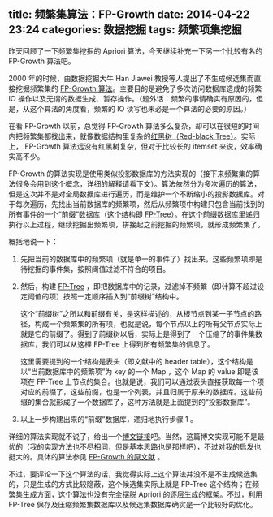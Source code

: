 title: 频繁集算法：FP-Growth
date: 2014-04-22 23:24
categories: 数据挖掘
tags: 频繁项集挖掘
---

<p>昨天回顾了一下频繁集挖掘的 Apriori 算法，今天继续补充一下另一个比较有名的 FP-Growth 算法吧。</p><p>2000 年的时候，由数据挖掘大牛 Han Jiawei 教授等人提出了不生成候选集而直接挖掘频繁集的 <a href="http://dl.acm.org/citation.cfm?id=335372" title="Han, Jiawei, Jian Pei, and Yiwen Yin. ">FP-Growth 算法</a>。主要目的是避免了多次访问数据库造成的频繁 IO 操作以及无谓的数据生成、暂存操作。（题外话：频繁的事情确实有原因的，但是，从这个算法的角度看，频繁的 IO 读写也未必是一个算法的必要的原因。）</p><p>在看 FP-Growth 以前，总觉得 FP-Growth 算法多么复杂，却可以在很短的时间内把频繁集都找出来，就像数据结构里复杂的<a href="http://zh.wikipedia.org/wiki/%E7%BA%A2%E9%BB%91%E6%A0%91" title="维基百科上的红黑树词条">红黑树（Red-black Tree）</a>。实际上， FP-Growth 算法远没有红黑树复杂，但对于比较长的 itemset 来说，效率确实高不少。</p><p>FP-Growth 的算法实现是使用类似投影数据库的方法实现的（接下来频繁集的算法很多会用到这个概念，详细的解释请看下文）。算法依然分为多次遍历的算法，但是这次并不是对全局数据库进行遍历，而是维护一个不断缩小的投影数据库。对于每次遍历，先找出当前数据库的频繁项，然后从频繁项中构建只包含当前找到的所有事件的一个“前缀”数据库（这个结构即 <a href="http://baike.baidu.com/view/3342544.htm" title="FP-Tree 百度百科">FP-Tree</a>）。在这个前缀数据库里递归执行以上过程，继续挖掘出频繁项，拼接起之前挖掘的频繁项，就形成频繁集了。</p><p>概括地说一下：</p><ol class="edui-filter-decimal"><li><p>先把当前的数据库中的频繁项（就是单一的事件了）找出来，这些频繁项即是待挖掘的事件集，按照阈值过滤不符合的项目。</p></li><li><p>然后，构建 <a href="http://baike.baidu.com/view/3342544.htm" title="FP-Tree 百度百科">FP-Tree</a> ，即把数据库中的记录，过滤掉不频繁（即计算不超过设定阈值的项）按照一定顺序插入到“前缀树”结构中。</p><p>这个“前缀树”之所以和前缀有关，是这样描述的，从根节点到某一子节点的路径，构成一个频繁集的所有项，也就是说，每个节点以上的所有父节点实际上就是它的前缀了。得到了前缀树以后，实际上是得到了一个压缩了的事件集数据库，我们可以从这棵 FP-Tree 上得到所有频繁集的信息了。</p><p>这里需要提到的一个结构是表头（即文献中的 header table），这个结构是以“当前数据库中的频繁项”为 key 的一个 Map ，这个 Map 的 value 即是该项在 FP-Tree 上节点的集合。也就是说，我们可以通过表头直接获取每一个项对应的前缀了，这些前缀，也是一个列表，并且归属于原来的数据库。这些前缀的集合就形成了一个数据库了，这种方法就是上面提到的“投影数据库”。</p></li><li><p>以上一步构建出来的“前缀”数据库，递归地执行步骤 1 。</p></li></ol><p>详细的算法实现就不说了，给出一个<a href="http://www.cnblogs.com/zhangchaoyang/articles/2198946.html" title="FP-Tree算法的实现">博文链接</a>吧。当然，这篇博文实现可能不是最优的（我的实现方法也不尽相同，但是基本思路也是那样吧），不过对我的启发也挺大的。具体的算法参见 <a href="http://dl.acm.org/citation.cfm?id=335372" title="Han, Jiawei, Jian Pei, and Yiwen Yin. ">FP-Growth 的原文献</a> 。</p><p>不过，要评论一下这个算法的话，我觉得实际上这个算法并没不是不生成候选集的，只是生成的方式比较隐蔽，这个候选集实际上就是 FP-Tree 这个结构；在频繁集生成方面，这个算法也没有完全摆脱 Apriori 的逐层生成的框架。不过，利用 FP-Tree 保存及压缩频繁集数据库以及候选集数据库确实是一个比较好的优化。</p>
